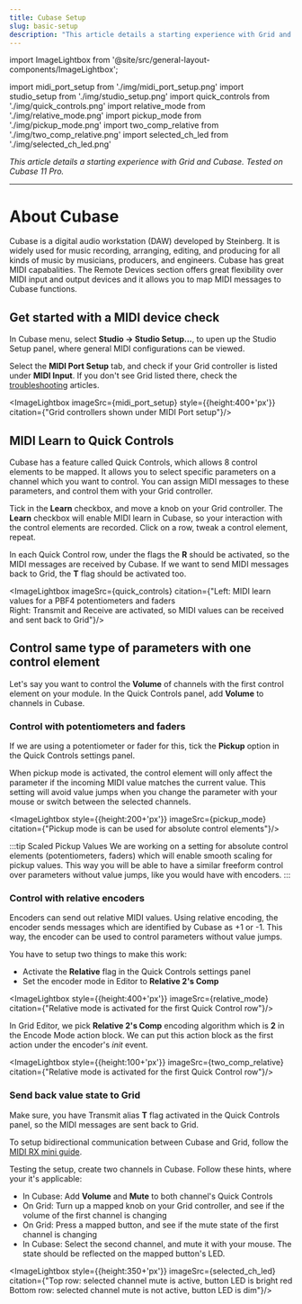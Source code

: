 ```yaml
---
title: Cubase Setup
slug: basic-setup
description: "This article details a starting experience with Grid and Cubase. Tested on Cubase 11 Pro."
---
```



import ImageLightbox from '@site/src/general-layout-components/ImageLightbox';

import midi_port_setup from './img/midi_port_setup.png'
import studio_setup from './img/studio_setup.png'
import quick_controls from './img/quick_controls.png'
import relative_mode from './img/relative_mode.png'
import pickup_mode from './img/pickup_mode.png'
import two_comp_relative from './img/two_comp_relative.png'
import selected_ch_led from './img/selected_ch_led.png'

*This article details a starting experience with Grid and Cubase. Tested on Cubase 11 Pro.*

---

# About Cubase

Cubase is a digital audio workstation (DAW) developed by Steinberg. It is widely used for music recording, arranging, editing, and producing for all kinds of music by musicians, producers, and engineers.
Cubase has great MIDI capabalities. The Remote Devices section offers great flexibility over MIDI input and output devices and it allows you to map MIDI messages to Cubase functions.

## Get started with a MIDI device check

In Cubase menu, select **Studio -> Studio Setup...**, to upen up the Studio Setup panel, where general MIDI configurations can be viewed.

Select the **MIDI Port Setup** tab, and check if your Grid controller is listed under **MIDI Input**. If you don't see Grid listed there, check the [troubleshooting](/guides/troubleshooting) articles.

<ImageLightbox imageSrc={midi_port_setup} style={{height:400+'px'}} citation={"Grid controllers shown under MIDI Port setup"}/>

## MIDI Learn to Quick Controls

Cubase has a feature called Quick Controls, which allows 8 control elements to be mapped. It allows you to select specific parameters on a channel which you want to control. You can assign MIDI messages to these parameters, and control them with your Grid controller.

Tick in the **Learn** checkbox, and move a knob on your Grid controller. The **Learn** checkbox will enable MIDI learn in Cubase, so your interaction with the control elements are recorded. Click on a row, tweak a control element, repeat.

In each Quick Control row, under the flags the **R** should be activated, so the MIDI messages are received by Cubase. If we want to send MIDI messages back to Grid, the **T** flag should be activated too.

<ImageLightbox imageSrc={quick_controls} citation={"Left: MIDI learn values for a PBF4 potentiometers and faders  <br> Right: Transmit and Receive are activated, so MIDI values can be received and sent back to Grid"}/>

## Control same type of parameters with one control element

Let's say you want to control the **Volume** of channels with the first control element on your module. In the Quick Controls panel, add **Volume** to channels in Cubase. 

### Control with potentiometers and faders

If we are using a potentiometer or fader for this, tick the **Pickup** option in the Quick Controls settings panel.

When pickup mode is activated, the control element will only affect the parameter if the incoming MIDI value matches the current value. This setting will avoid value jumps when you change the parameter with your mouse or switch between the selected channels.

<ImageLightbox style={{height:200+'px'}} imageSrc={pickup_mode} citation={"Pickup mode is can be used for absolute control elements"}/>

:::tip Scaled Pickup Values
We are working on a setting for absolute control elements (potentiometers, faders) which will enable smooth scaling for pickup values. This way you will be able to have a similar freeform control over parameters without value jumps, like you would have with encoders.
:::

### Control with relative encoders

Encoders can send out relative MIDI values. Using relative encoding, the encoder sends messages which are identified by Cubase as +1 or -1. This way, the encoder can be used to control parameters without value jumps.

You have to setup two things to make this work:
- Activate the **Relative** flag in the Quick Controls settings panel
- Set the encoder mode in Editor to **Relative 2's Comp**

<ImageLightbox style={{height:400+'px'}} imageSrc={relative_mode} citation={"Relative mode is activated for the first Quick Control row"}/>

In Grid Editor, we pick **Relative 2's Comp** encoding algorithm which is **2** in the Encode Mode action block. We can put this action block as the first action under the encoder's *init* event.

<ImageLightbox style={{height:100+'px'}} imageSrc={two_comp_relative} citation={"Relative mode is activated for the first Quick Control row"}/>

### Send back value state to Grid

Make sure, you have Transmit alias **T** flag activated in the Quick Controls panel, so the MIDI messages are sent back to Grid.

To setup bidirectional communication between Cubase and Grid, follow the [MIDI RX mini guide](/wiki/more/midi-rx-mini-guide).

Testing the setup, create two channels in Cubase. Follow these hints, where your it's applicable:
- In Cubase: Add **Volume** and **Mute** to both channel's Quick Controls
- On Grid: Turn up a mapped knob on your Grid controller, and see if the volume of the first channel is changing
- On Grid: Press a mapped button, and see if the mute state of the first channel is changing
- In Cubase: Select the second channel, and mute it with your mouse. The state should be reflected on the mapped button's LED.

<ImageLightbox style={{height:350+'px'}} imageSrc={selected_ch_led} citation={"Top row: selected channel mute is active, button LED is bright red <br>Bottom row: selected channel mute is not active, button LED is dim"}/>


<!-- | Control Element  | Guide |
| ----------- | ----------- |
| Button | [Set value and LED intensity](http://localhost:3000/wiki/more/midi-rx-mini-guide#set-value-and-led-intensity-on-buttons) |
| Encoder | [Set LED intensity in relative mode](/wiki/more/midi-rx-mini-guide#set-led-intensity-on-relative-encoders) | -->



